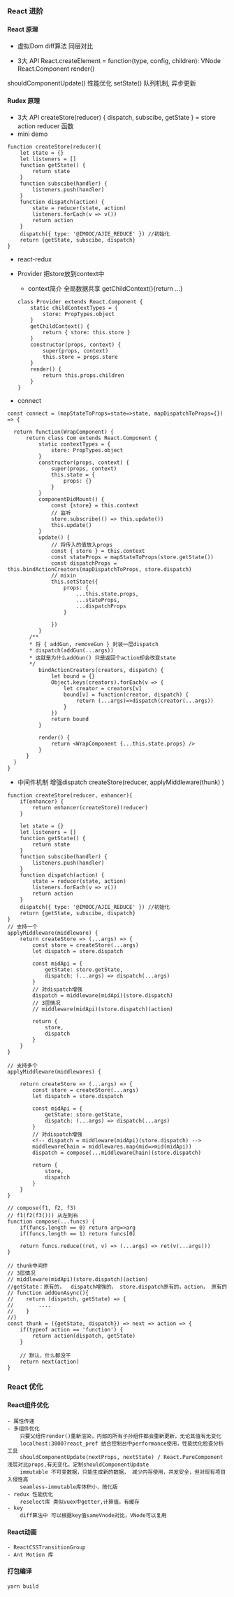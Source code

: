 
### React 进阶
#### React 原理
- 虚拟Dom
 diff算法 同层对比

- 3大 API
React.createElement = function(type, config, children): VNode
React.Component
render()

shouldComponentUpdate() 性能优化
setState() 队列机制, 异步更新

#### Rudex 原理
- 3大 API
createStore(reducer)
{ dispatch, subscibe, getState } = store
action
reducer 函数
- mini demo
```
function createStore(reducer){
    let state = {}
    let listeners = []
    function getState() {
        return state
    }
    function subscibe(handler) {
        listeners.push(handler)
    }
    function dispatch(action) {
        state = reducer(state, action)
        listeners.forEach(v => v())
        return action
    }
    dispatch({ type: '@IMOOC/AJIE_REDUCE' }) //初始化
    return {getState, subscibe, dispatch}
}
```

- react-redux
 - Provider 把store放到context中
    - context简介
    全局数据共享 getChildContext(){return ...}
    ```
    class Provider extends React.Component {
        static childContextTypes = {
            store: PropTypes.object
        }
        getChildContext() {
            return { store: this.store }
        }
        constructor(props, context) {
            super(props, context) 
            this.store = props.store
        }
        render() {
            return this.props.children
        }
    }
    ```

 - connect   
 ``` 
 const connect = (mapStateToProps=state=>state, mapDispatchToProps={}) => {

   return function(WrapComponent) {
       return class Com extends React.Component {
           static contextTypes = {
               store: PropTypes.object
           }
           constructor(props, context) {
               super(props, context)
               this.state = {
                   props: {}
               }
           }
           componentDidMount() {    
               const {store} = this.context
               // 监听
               store.subscribe(() => this.update())     
               this.update()
           } 
           update() {
               // 将传入的值放入props
               const { store } = this.context
               const stateProps = mapStateToProps(store.getState())
               const dispatchProps = this.bindActionCreators(mapDispatchToProps, store.dispatch)
               // mixin
               this.setState({
                   props: {
                       ...this.state.props,
                       ...stateProps,     
                       ...dispatchProps   
                   }
                   
               })
           }
        /**
        * 将 { addGun, removeGun } 封装一层dispatch
        * dispatch(addGun(...args)) 
        * 这就是为什么addGun() 只是返回个action却会改变state
        */
           bindActionCreators(creators, dispatch) {
               let bound = {}
               Object.keys(creators).forEach(v => {
                   let creator = creators[v]
                   bound[v] = function(creator, dispatch) {
                       return (...args)=>dispatch(creator(...args))
                   }
               })
               return bound
           }

           render() {
               return <WrapComponent {...this.state.props} />
           }
       }
   }   
 }
 ```
 - 中间件机制 增强dispatch
 createStore(reducer, applyMiddleware(thunk) )
```
function createStore(reducer, enhancer){
    if(enhancer) {
        return enhancer(createStore)(reducer)
    }

    let state = {}
    let listeners = []
    function getState() {
        return state
    }
    function subscibe(handler) {
        listeners.push(handler)
    }
    function dispatch(action) {
        state = reducer(state, action)
        listeners.forEach(v => v())
        return action
    }
    dispatch({ type: '@IMOOC/AJIE_REDUCE' }) //初始化
    return {getState, subscibe, dispatch}
}
// 支持一个
applyMiddleware(middleware) {
    return createStore => (...args) => {
        const store = createStore(...args)
        let dispatch = store.dispatch

        const midApi = {
            getState: store.getState,
            dispatch: (...args) => dispatch(...args)
        }
        // 对dispatch增强
        dispatch = middleware(midApi)(store.dispatch)
        // 3层情况
        // middleware(midApi)(store.dispatch)(action)

        return {
            store,
            dispatch
        }
    }
}

// 支持多个
applyMiddleware(middlewares) {

    return createStore => (...args) => {
        const store = createStore(...args)
        let dispatch = store.dispatch

        const midApi = {
            getState: store.getState,
            dispatch: (...args) => dispatch(...args)
        }
        // 对dispatch增强
        <!-- dispatch = middleware(midApi)(store.dispatch) -->
        middlewareChain = middlewares.map(mid=>mid(midApi))
        dispatch = compose(...middlewareChain)(store.dispatch)

        return {
            store,
            dispatch
        }
    }
}

// compose(f1, f2, f3) 
// f1(f2(f3())) 从左到右
function compose(...funcs) {
    if(funcs.length == 0) return arg=>arg
    if(funcs.length == 1) return funcs[0]

    return funcs.reduce((ret, v) => (...args) => ret(v(...args)))
}

// thunk中间件
// 3层情况
// middleware(midApi)(store.dispatch)(action)
//getState：原有的，  dispatch增强的， store.dispatch原有的，action， 原有的 
// function addGunAsync(){
//    return (dispatch, getState) => {
//        ....
//    }
//}
const thunk = ({getState, dispatch}) => next => action => {
    if(typeof action == 'function') {
        return action(dispatch, getState)
    }

    // 默认，什么都没干
    return next(action)
}
```

### React 优化
#### React组件优化
    - 属性传递
    - 多组件优化
        只要父组件render()重新渲染，内部的所有子孙组件都会重新更新，无论其值有无变化
        localhost:3000?react_pref 结合控制台中performance使用，性能优化检查分析工具
        shouldComponentUpdate(nextProps, nextState) / React.PureComponent 浅层对比props,有无变化，定制shouldComponentUpdate
        immutable 不可变数据，只能生成新的数据， 减少内存使用，并发安全，但对现有项目入侵性高
        seamless-immutable库体积小，简化版
    - redux 性能优化
        reselect库 类似vuex中getter,计算值，有缓存
    - key
        diff算法中 可以根据key值sameVnode对比，VNode可以复用

#### React动画
    - ReactCSSTransitionGroup
    - Ant Motion 库

#### 打包编译
    yarn build